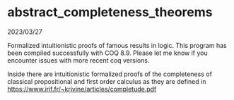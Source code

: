 # abstract_completeness_theorems

2023/03/27

Formalized intuitionistic proofs of famous results in logic.
This program has been compiled successfully with COQ 8.9.
Please let me know if you encounter issues with more recent coq versions.

Inside there are intuitionistic formalized proofs of the completeness
of classical propositional and first order calculus as they are defined in
https://www.irif.fr/~krivine/articles/completude.pdf
